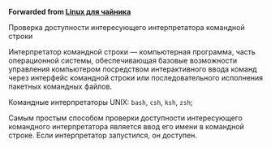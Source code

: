 **Forwarded from [Linux для чайника](https://t.me/os_linux_ru/833)**

Проверка доступности интересующего интерпретатора командной строки

Интерпретатор командной строки — компьютерная программа, часть операционной системы, обеспечивающая базовые возможности управления компьютером посредством интерактивного ввода команд через интерфейс командной строки или последовательного исполнения пакетных командных файлов.

Командные интерпретаторы UNIX: `bash`, `csh`, `ksh`, `zsh`;

Самым простым способом проверки доступности интересующего командного интерпретатора является ввод его имени в командной строке. Если интерпретатор запустился, он доступен.